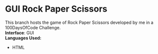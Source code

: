 # GUI Rock Paper Scissors
This branch hosts the game of Rock Paper Scissors developed by me in a 100DaysOfCode Challenge. <br>
**Interface**: GUI<br>
**Languages Used:**
<ul>
  <li>HTML</li>
</ul>
